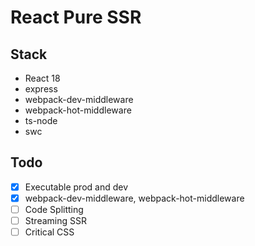 # React Pure SSR

## Stack

- React 18
- express
- webpack-dev-middleware
- webpack-hot-middleware
- ts-node
- swc

## Todo

- [x] Executable prod and dev
- [x] webpack-dev-middleware, webpack-hot-middleware
- [ ] Code Splitting
- [ ] Streaming SSR
- [ ] Critical CSS
